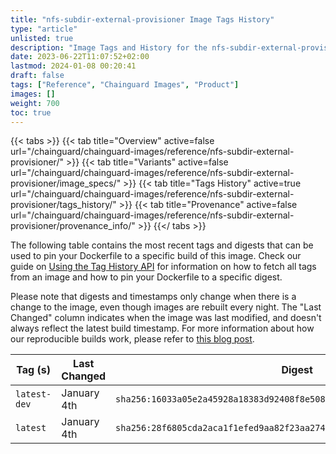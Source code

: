 ```yaml
---
title: "nfs-subdir-external-provisioner Image Tags History"
type: "article"
unlisted: true
description: "Image Tags and History for the nfs-subdir-external-provisioner Chainguard Image"
date: 2023-06-22T11:07:52+02:00
lastmod: 2024-01-08 00:20:41
draft: false
tags: ["Reference", "Chainguard Images", "Product"]
images: []
weight: 700
toc: true
---
```


{{< tabs >}}
{{< tab title="Overview" active=false url="/chainguard/chainguard-images/reference/nfs-subdir-external-provisioner/" >}}
{{< tab title="Variants" active=false url="/chainguard/chainguard-images/reference/nfs-subdir-external-provisioner/image_specs/" >}}
{{< tab title="Tags History" active=true url="/chainguard/chainguard-images/reference/nfs-subdir-external-provisioner/tags_history/" >}}
{{< tab title="Provenance" active=false url="/chainguard/chainguard-images/reference/nfs-subdir-external-provisioner/provenance_info/" >}}
{{</ tabs >}}

The following table contains the most recent tags and digests that can be used to pin your Dockerfile to a specific build of this image. Check our guide on [Using the Tag History API](/chainguard/chainguard-images/using-the-tag-history-api/) for information on how to fetch all tags from an image and how to pin your Dockerfile to a specific digest.

Please note that digests and timestamps only change when there is a change to the image, even though images are rebuilt every night. The "Last Changed" column indicates when the image was last modified, and doesn't always reflect the latest build timestamp. For more information about how our reproducible builds work, please refer to [this blog post](https://www.chainguard.dev/unchained/reproducing-chainguards-reproducible-image-builds).

| Tag (s)       | Last Changed | Digest                                                                    |
|---------------|--------------|---------------------------------------------------------------------------|
|  `latest-dev` | January 4th  | `sha256:16033a05e2a45928a18383d92408f8e508393b21d48906a1ff77cfe7828747c4` |
|  `latest`     | January 4th  | `sha256:28f6805cda2aca1f1efed9aa82f23aa274137a9406308915d927f90a51a775a8` |

